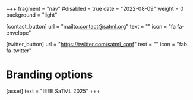 +++
fragment = "nav"
#disabled = true
date = "2022-08-09"
weight = 0
background = "light"

[contact_button]
  url = "mailto:contact@satml.org"
  text = ""
  icon = "fa fa-envelope"

[twitter_button]
  url = "https://twitter.com/satml_conf"
  text = ""
  icon = "fab fa-twitter"

# Branding options
[asset]
  text = "IEEE SaTML 2025"
+++
